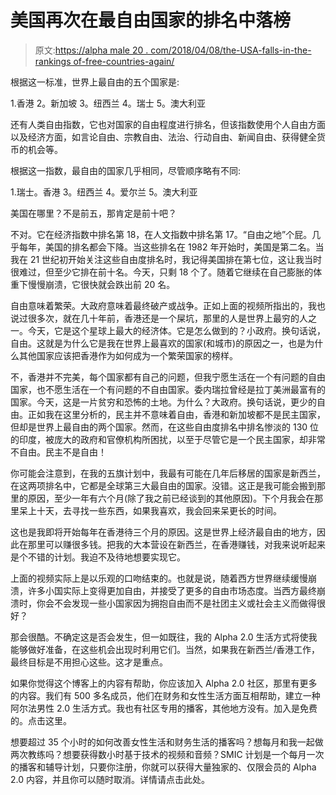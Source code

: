 # 美国再次在最自由国家的排名中落榜

> 原文:[https://alpha male 20 . com/2018/04/08/the-USA-falls-in-the-rankings of-free-countries-again/](https://alphamale20.com/2018/04/08/the-usa-falls-in-the-rankings-of-freest-countries-again/)

根据这一标准，世界上最自由的五个国家是:

1.香港
2。新加坡
3。纽西兰
4。瑞士
5。澳大利亚

还有人类自由指数，它也对国家的自由程度进行排名，但该指数使用个人自由方面以及经济方面，如言论自由、宗教自由、法治、行动自由、新闻自由、获得健全货币的机会等。

根据这一指数，最自由的国家几乎相同，尽管顺序略有不同:

1.瑞士。香港
3。纽西兰
4。爱尔兰
5。澳大利亚

美国在哪里？不是前五，那肯定是前十吧？

不对。它在经济指数中排名第 18，在人文指数中排名第 17。“自由之地”个屁。几乎每年，美国的排名都会下降。当这些排名在 1982 年开始时，美国是第二名。当我在 21 世纪初开始关注这些自由度排名时，我记得美国排在第七位，这让我当时很难过，但至少它排在前十名。今天，只剩 18 个了。随着它继续在自己膨胀的体重下慢慢崩溃，它很快就会跌出前 20 名。

自由意味着繁荣。大政府意味着最终破产或战争。正如上面的视频所指出的，我也说过很多次，就在几十年前，香港还是一个屎坑，那里的人是世界上最穷的人之一。今天，它是这个星球上最大的经济体。它是怎么做到的？小政府。换句话说，自由。这就是为什么它是我在世界上最喜欢的国家(和城市)的原因之一，也是为什么其他国家应该把香港作为如何成为一个繁荣国家的榜样。

不，香港并不完美，每个国家都有自己的问题，但我宁愿生活在一个有问题的自由国家，也不愿生活在一个有问题的不自由国家。委内瑞拉曾经是拉丁美洲最富有的国家。今天，这是一片贫穷和恐怖的土地。为什么？大政府。换句话说，更少的自由。正如我在这里分析的，民主并不意味着自由，香港和新加坡都不是民主国家，但却是世界上最自由的两个国家。然而，在这些自由度排名中排名惨淡的 130 位的印度，被庞大的政府和官僚机构所困扰，以至于尽管它是一个民主国家，却非常不自由。民主不是自由！

你可能会注意到，在我的五旗计划中，我最有可能在几年后移居的国家是新西兰，在这两项排名中，它都是全球第三大最自由的国家。没错。这正是我可能会搬到那里的原因，至少一年有六个月(除了我之前已经谈到的其他原因)。下个月我会在那里呆上十天，去寻找一些东西，如果我喜欢，我会回来呆更长的时间。

这也是我即将开始每年在香港待三个月的原因。这是世界上经济最自由的地方，因此在那里可以赚很多钱。把我的大本营设在新西兰，在香港赚钱，对我来说听起来是个不错的计划。我迫不及待地想要实现它。

上面的视频实际上是以乐观的口吻结束的。也就是说，随着西方世界继续缓慢崩溃，许多小国实际上变得更加自由，并接受了更多的自由市场态度。当西方最终崩溃时，你会不会发现一些小国家因为拥抱自由而不是社团主义或社会主义而做得很好？

那会很酷。不确定这是否会发生，但一如既往，我的 Alpha 2.0 生活方式将使我能够做好准备，在这些机会出现时利用它们。当然，如果我在新西兰/香港工作，最终目标是不用担心这些。这才是重点。

如果你觉得这个博客上的内容有帮助，你应该加入 Alpha 2.0 社区，那里有更多的内容。我们有 500 多名成员，他们在财务和女性生活方面互相帮助，建立一种阿尔法男性 2.0 生活方式。我也有社区专用的播客，其他地方没有。加入是免费的。点击这里。

想要超过 35 个小时的如何改善女性生活和财务生活的播客吗？想每月和我一起做两次教练吗？想要获得数小时基于技术的视频和音频？SMIC 计划是一个每月一次的播客和辅导计划，只要你注册，你就可以获得大量独家的、仅限会员的 Alpha 2.0 内容，并且你可以随时取消。详情请点击此处。